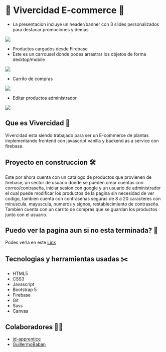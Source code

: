 # 🌱 Vivercidad E-commerce 🌱

- La presentacion incluye un header/banner con 3 slides personalizados para destacar promociones y demas
<img src="https://user-images.githubusercontent.com/68082746/134621191-a622ebdd-6ca8-49f4-886c-5f13b64c7dac.gif">

- Productos cargados desde Firebase
- Este es un carrousel donde podes arrastrar los objetos de forma desktop/mobile
<img src="https://user-images.githubusercontent.com/68082746/134621246-6d615ae9-513d-4aea-a23e-2d7a62be2fbe.gif">

- Carrito de compras
<img src="https://user-images.githubusercontent.com/68082746/134620452-614ffc8a-62c2-4455-af86-78b2aface9d1.png">

- Editar productos administrador
<img src="https://i.imgur.com/V9mkCwW.png">

## Que es Vivercidad 🌱

Vivercidad esta siendo trabajado para ser un E-commerce de plantas implementando frontend con javascript vanilla y backend as a service con firebase.

## Proyecto en construccion 🛠️

Este por ahora cuenta con un catalogo de productos que provienen de firebase, un sector de usuario donde se pueden crear cuentas con correo/contraseña, iniciar sesion con google y un usuario de administrador el cual puede modificar los productos de la pagina sin necesidad de ver codigo, tambien cuenta con contraseñas seguras de 8 a 20 caracteres con minuscula, mayuscula, numeros y signos, restablecimiento de contraseña. Tambien cuenta con un carrito de compras que se guardan los productos junto con el usuario.

## Puedo ver la pagina aun si no esta terminada? 🤔

Podes verla en este [Link]

## Tecnologias y herramientas usadas ✂️

- HTML5
- CSS3
- Javascript
- Bootstrap 5
- Firebase
- Git
- Sass
- Canvas

## Colaboradores 🧑👧

- [jd-apprentice](https://github.com/jd-apprentice)
- [GuillermoBaban](https://github.com/GuillermoBaban)

[Link]: https://vivercidad.vercel.app/
